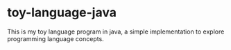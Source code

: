 # toy-language-java
 This is my toy language program in java, a simple implementation to explore programming language concepts.
